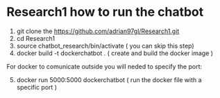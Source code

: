 # Research1 how to run the chatbot

1. git clone the https://github.com/adrian97gl/Research1.git
2. cd Research1
3. source chatbot_research/bin/activate                     ( you can skip this step) 
4. docker build -t dockerchatbot .                          ( create and build the docker image )

For docker to comunicate outside you will neded to specify the port:

5. docker run 5000:5000 dockerchatbot                       ( run the docker file with a specific port )
